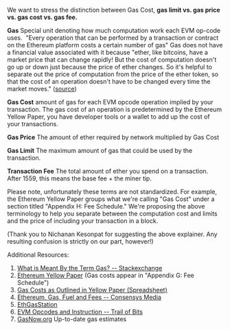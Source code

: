 We want to stress the distinction between Gas Cost, **gas limit vs. gas price vs. gas cost vs. gas fee.**

**Gas** Special unit denoting how much computation work each EVM op-code uses.  "Every operation that can be performed by a transaction or contract on the Ethereum platform costs a certain number of gas" Gas does not have a financial value associated with it because "ether, like bitcoins, have a market price that can change rapidly! But the cost of computation doesn't go up or down just because the price of ether changes. So it's helpful to separate out the price of computation from the price of the ether token, so that the cost of an operation doesn't have to be changed every time the market moves." ([source](https://ethereum.stackexchange.com/questions/3/what-is-meant-by-the-term-gas))

**Gas Cost** amount of gas for each EVM opcode operation implied by your transaction. The gas cost of an operation is predetermined by the Ethereum Yellow Paper, you have developer tools or a wallet to add up the cost of your transactions.

**Gas Price** The amount of ether required by network multiplied by Gas Cost

**Gas Limit** The maximum amount of gas that could be used by the transaction.

**Transaction Fee** The total amount of ether you spend on a transaction. After 1559, this means the base fee + the miner tip.

Please note, unfortunately these terms are not standardized. For example, the Ethereum Yellow Paper groups what we're calling "Gas Cost" under a section titled "Appendix H: Fee Schedule." We're proposing the above terminology to help you separate between the computation cost and limits and the price of including your transaction in a block.

(Thank you to Nichanan Kesonpat for suggesting the above explainer. Any resulting confusion is strictly on our part, however!)

Additional Resources:

1. [What is Meant By the Term Gas? -- Stackexchange](https://ethereum.stackexchange.com/questions/3/what-is-meant-by-the-term-gas)
2. [Ethereum Yellow Paper](https://ethereum.github.io/yellowpaper/paper.pdf) (Gas costs appear in "Appendix G: Fee Schedule")
3. [Gas Costs as Outlined in Yellow Paper (Spreadsheet)](https://docs.google.com/spreadsheets/d/1n6mRqkBz3iWcOlRem_mO09GtSKEKrAsfO7Frgx18pNU/edit#gid=0)
4. [Ethereum, Gas, Fuel and Fees -- Consensys Media](https://media.consensys.net/ethereum-gas-fuel-and-fees-3333e17fe1dc)
5. [EthGasStation](https://ethgasstation.info/)
6. [EVM Opcodes and Instruction -- Trail of Bits](https://github.com/crytic/evm-opcodes)
7. [GasNow.org](https://www.gasnow.org/) Up-to-date gas estimates
